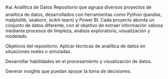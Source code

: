 #📊 Analítica de Datos
Repositorio que agrupa diversos proyectos de analítica de datos, desarrollados con herramientas como Python (pandas, matplotlib, seaborn, scikit-learn) y Power BI. Cada proyecto aborda un conjunto de datos diferente, con el objetivo de extraer información valiosa mediante procesos de limpieza, análisis exploratorio, visualización y modelado.

Objetivos del repositorio:
Aplicar técnicas de analítica de datos en situaciones reales o simuladas.

Desarrollar habilidades en el procesamiento y visualización de datos.

Generar insights que puedan apoyar la toma de decisiones.
